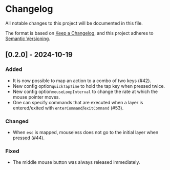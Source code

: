 # Changelog

All notable changes to this project will be documented in this file.

The format is based on [Keep a Changelog](https://keepachangelog.com/en/1.1.0/),
and this project adheres to [Semantic Versioning](https://semver.org/spec/v2.0.0.html).

## [0.2.0] - 2024-10-19

### Added

- It is now possible to map an action to a combo of two keys (#42).
- New config option`quickTapTime` to hold the tap key when pressed twice.
- New config option`mouseLoopInterval` to change the rate at which the mouse pointer moves.
- One can specify commands that are executed when a layer is entered/exited with `enterCommand`/`exitCommand` (#53).

### Changed

- When `esc` is mapped, mouseless does not go to the initial layer when pressed (#44).

### Fixed

- The middle mouse button was always released immediately.
